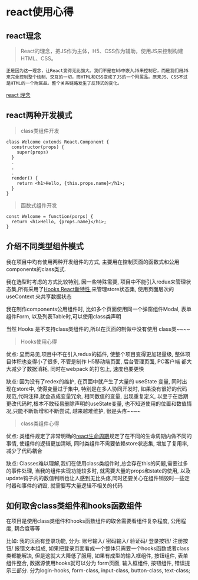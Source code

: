 # react使用心得

## react理念

> React的理念，把JS作为主体，H5、CSS作为辅助，使用JS来控制构建HTML、CSS。

    正是因为这一理念，让React变得无比强大。我们不是在h5中嵌入JS来控制它，而是我们用JS来完全控制整个绘制、交互的一切，而HTML和CSS变成了JS的一个附属品。原来JS、CSS不过是HTML的一个附属品。整个关系链路发生了反转式的变化。  

[react 理念](https://www.yuque.com/basaltic/zy7k7h/ng6ogd)

## react两种开发模式

> class类组件开发 

    class Welcome extends React.Component {
      constructor(props) {
        super(props)
      }
      .
      .
      .
      render() {
        return <h1>Hello, {this.props.name}</h1>;
      }
    }

> 函数式组件开发

    const Welcome = function(porps) {
      return <h1>Hello, {props.name}</h1>;
    }

## 介绍不同类型组件模式

我在项目中均有使用两种开发组件的方式, 主要用在控制页面的函数式和公用components的class类式.

我在选型时考虑的方式比较特别, 因一些特殊需要, 项目中不能引入redux来管理状态集,所有采用了[Hooks React新特性](https://react.docschina.org/docs/hooks-intro.html),来管理store状态集, 使用页面层次的 useContext 来共享数据状态

我在制作components公用组件时, 比如多个页面使用同一个弹窗组件Modal, 表单组件Form, 以及列表Table时,可以使用class类声明

当然 Hooks 是不支持class类组件的,所以在页面的制做中没有使用 class类~~~~

> Hooks使用心得

  优点: 显而易见,项目中不在引入redux的插件, 使整个项目变得更加轻量级, 整体项目体积也变得小了很多, 不管是制作 H5移动端页面, 后台管理页面, PC客户端 都大大减少了数据消耗, 同时在webpack 的打包上, 速度也要更快

  缺点: 因为没有了redex的维护, 在页面中就产生了大量的 useState 变量, 同时出现在store中, 使得变量过于集中, 特别是在多人协同开发时, 如果没有很好的代码规范,代码注释,就会造成变量冗余, 相同数值的变量, 出现重复定义, 以至于在后期更改代码时,根本不敢轻易删除声明的useState变量, 也不知道使用的位置和数值情况,只能不断新增和不断尝试, 越来越难维护, 很是头疼~~~~ 


> class类组件心得

  优点: 类组件规定了非常明确的[react生命周期](https://reactjs.org/docs/react-component.html)规定了在不同的生命周期内做不同的事情, 使组件的逻辑更加清晰, 同时类组件不需要依赖store状态集, 增加了复用率, 减少了代码耦合

  缺点: Classes难以理解,我们在使用class类组件时,总会存在this的问题,需要过多的事件处理, 当我的组件实现功能较多时, 就需要大量的props和state的使用, 以及update钩子内的数值判断也让人感到无比头疼,同时还要关心在组件销毁时一些定时器和事件的销毁, 就需要写大量逻辑不相关的代码

## 如何取舍class类组件和hooks函数组件

  在项目是使用class类组件和hooks函数组件的取舍需要看组件复杂程度, 公用程度, 耦合度等等
  
  比如: 我的页面有登录功能, 分为: 账号输入/ 密码输入/ 验证码/ 登录按钮/ 注册按钮/ 报错文本组成, 如果把登录页面看成一个整体只需要一个hooks函数或者class类都能解决, 但是这就大大降低了服用, 如果有成型的输入框组件, 按钮组件, 表单组件整合, 数据源使用hooks就可以分为 form页面, 输入框组件, 按钮组件, 错误提示三部分. 分为login-hooks, form-class, input-class, button-class, text-class;

